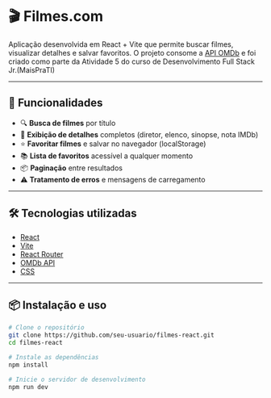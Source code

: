 # 🎬 Filmes.com

Aplicação desenvolvida em React + Vite que permite buscar filmes, visualizar detalhes e salvar favoritos. O projeto consome a [API OMDb](https://www.omdbapi.com/) e foi criado como parte da Atividade 5 do curso de Desenvolvimento Full Stack Jr.(MaisPraTI)

---

## 🚀 Funcionalidades

- 🔍 **Busca de filmes** por título
- 📄 **Exibição de detalhes** completos (diretor, elenco, sinopse, nota IMDb)
- ⭐ **Favoritar filmes** e salvar no navegador (localStorage)
- 📚 **Lista de favoritos** acessível a qualquer momento
- 📦 **Paginação** entre resultados
- ⚠️ **Tratamento de erros** e mensagens de carregamento

---

## 🛠️ Tecnologias utilizadas

- [React](https://reactjs.org/)
- [Vite](https://vitejs.dev/)
- [React Router](https://reactrouter.com/)
- [OMDb API](https://www.omdbapi.com/)
- [CSS](https://developer.mozilla.org/pt-BR/docs/Web/CSS)

---

## 📦 Instalação e uso

```bash
# Clone o repositório
git clone https://github.com/seu-usuario/filmes-react.git
cd filmes-react

# Instale as dependências
npm install

# Inicie o servidor de desenvolvimento
npm run dev
